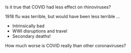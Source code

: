 Is it true that COVID had less effect on rhinoviruses?

1918 flu was terrible, but would have been less terrible ...
* Intrinsically bad
* WWI disruptions and travel
* Secondary deaths!

How much worse is COVID really than other coronaviruses?

